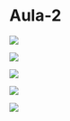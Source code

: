 # Aula-2

![](https://media4.giphy.com/media/l2YWrgvLEA93EHZgA/giphy.gif?cid=6c09b9528bxhcexxkiyekl2a3o36bjy801iax3kbxpj7odxc&ep=v1_internal_gif_by_id&rid=giphy.gif&ct=g)

![](https://media0.giphy.com/media/3o6wrjjDgwozTPzxLy/giphy.gif?cid=6c09b952felkwz0ssibolm2p05qdkz9toi2r8weowm7yls72&ep=v1_internal_gif_by_id&rid=giphy.gif&ct=g)

![](https://media1.giphy.com/media/l4Jz8yWBoZvL3LDlS/giphy.gif?cid=6c09b952hdzpmkso3t2q8gr8ppoijf0uw6dolvrxectyqjzl&ep=v1_internal_gif_by_id&rid=giphy.gif&ct=g)

![](https://media3.giphy.com/media/y2B9WU8Yl0rIs/giphy.gif?cid=6c09b952n693mkjwin3zvqy1y6aw3akg517aorzhucxkkrmf&ep=v1_internal_gif_by_id&rid=giphy.gif&ct=g)

![](https://media2.giphy.com/media/tqfS3mgQU28ko/giphy.gif?cid=6c09b952dpqv3nfhf1f21kgo6kzx5fa85nxgrizr2fky3ouv&ep=v1_internal_gif_by_id&rid=giphy.gif&ct=g)
